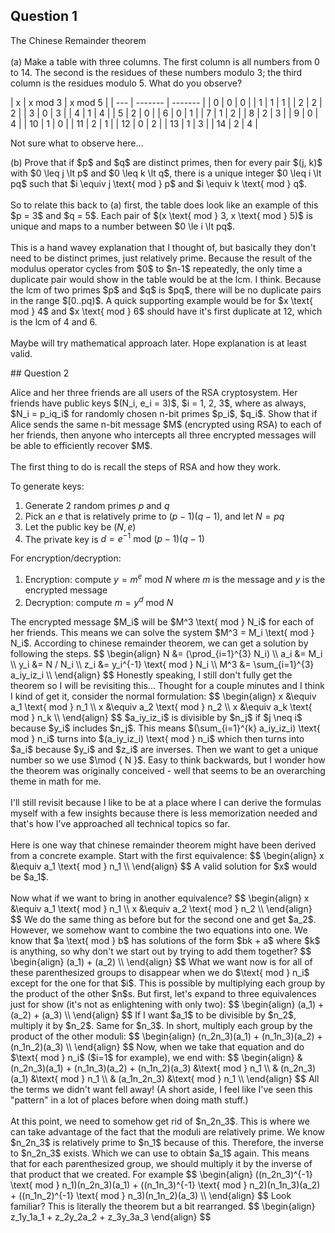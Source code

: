 <!-- markdownlint-disable MD041 -->

## Question 1

<p>
The Chinese Remainder theorem
<br />
<br />
(a) Make a table with three columns. The first column is all numbers from 0 to 14.
The second is the residues of these numbers modulo 3; the third column is the residues
modulo 5. What do you observe?
</p>
| x   | x mod 3 | x mod 5 |
| --- | ------- | ------- |
| 0   | 0       | 0       |
| 1   | 1       | 1       |
| 2   | 2       | 2       |
| 3   | 0       | 3       |
| 4   | 1       | 4       |
| 5   | 2       | 0       |
| 6   | 0       | 1       |
| 7   | 1       | 2       |
| 8   | 2       | 3       |
| 9   | 0       | 4       |
| 10  | 1       | 0       |
| 11  | 2       | 1       |
| 12  | 0       | 2       |
| 13  | 1       | 3       |
| 14  | 2       | 4       |

Not sure what to observe here...

<p>
(b) Prove that if $p$ and $q$ are distinct primes, then for every pair $(j, k)$ with
$0 \leq j \lt p$ and $0 \leq k \lt q$, there is a unique integer $0 \leq i \lt pq$
such that $i \equiv j \text{ mod } p$ and $i \equiv k \text{ mod } q$.
<br />
<br />
So to relate this back to (a) first, the table does look like an example of this
$p = 3$ and $q = 5$. Each pair of $(x \text{ mod } 3, x \text{ mod } 5)$ is unique
and maps to a number between $0 \le i \lt pq$.
<br />
<br />
This is a hand wavey explanation that I thought of, but basically they don't need
to be distinct primes, just relatively prime. Because the result of the modulus
operator cycles from $0$ to $n-1$ repeatedly, the only time a duplicate pair would
show in the table would be at the lcm. I think. Because the lcm of two primes $p$
and $q$ is $pq$, there will be no duplicate pairs in the range $[0..pq)$. A quick
supporting example would be for $x \text{ mod } 4$ and $x \text{ mod } 6$ should
have it's first duplicate at 12, which is the lcm of 4 and 6.
<br />
<br />
Maybe will try mathematical approach later. Hope explanation is at least valid.
<!-- <br />
<br />
(c) In this one-to-one correspondence between integers and pairs, it is easy to
go from $i$ to $(j, k)$. Prove that the following formula takes you the other
way:
$$
\begin{align}
    i = {j · q · (q^{−1} \text{ mod } p) + k · p · (p^{−1} \text{ mod } q)}
    \text{ mod } pq.
\end{align}
$$
<br />
<br />
(d) Can you generalize parts (b) and (c) to more than two primes? -->
</p>
## Question 2

<p>
Alice and her three friends are all users of the RSA cryptosystem. Her friends have
public keys $(N_i, e_i = 3)$, $i = 1, 2, 3$, where as always, $N_i = p_iq_i$ for
randomly chosen n-bit primes $p_i$, $q_i$. Show that if Alice sends the same n-bit
message $M$ (encrypted using RSA) to each of her friends, then anyone who intercepts
all three encrypted messages will be able to efficiently recover $M$.
<br />
<br />
The first thing to do is recall the steps of RSA and how they work.
</p>

To generate keys:

1. Generate 2 random primes $p$ and $q$
2. Pick an $e$ that is relatively prime to $(p - 1)(q - 1)$, and let $N = pq$
3. Let the public key be $(N, e)$
4. The private key is $d = e^{-1} \text{ mod } (p - 1)(q - 1)$

For encryption/decryption:

1. Encryption: compute $y = m^e \text{ mod } N$ where $m$ is the message and $y$
   is the encrypted message
2. Decryption: compute $m = y^d \text{ mod } N$

<p>
The encrypted message $M_i$ will be $M^3 \text{ mod } N_i$ for each of her friends.
This means we can solve the system $M^3 = M_i \text{ mod } N_i$. According to chinese
remainder theorem, we can get a solution by following the steps.
$$
\begin{align}
    N &= (\prod_{i=1}^{3} N_i) \\
    a_i &= M_i \\
    y_i &= N / N_i \\
    z_i &= y_i^{-1} \text{ mod } N_i \\
    M^3 &= \sum_{i=1}^{3} a_iy_iz_i \\
\end{align}
$$
Honestly speaking, I still don't fully get the theorem so I will be revisiting this...
Thought for a couple minutes and I think I kind of get it, consider the normal formulation:
$$
\begin{align}
    x &\equiv a_1 \text{ mod } n_1 \\
    x &\equiv a_2 \text{ mod } n_2 \\
    x &\equiv a_k \text{ mod } n_k \\
\end{align}
$$
$a_iy_iz_i$ is divisible by $n_j$ if $j \neq i$ because $y_i$ includes $n_j$. This
means $(\sum_{i=1}^{k} a_iy_iz_i) \text{ mod } n_i$ turns into
$(a_iy_iz_i) \text{ mod } n_i$ which then turns into $a_i$ because $y_i$ and $z_i$
are inverses. Then we want to get a unique number so we use $\mod { N }$. Easy to
think backwards, but I wonder how the theorem was originally conceived - well that
seems to be an overarching theme in math for me.
<br />
<br />
I'll still revisit because I like to be at a place where I can derive the formulas
myself with a few insights because there is less memorization needed and that's how
I've approached all technical topics so far.
<br />
<br />
Here is one way that chinese remainder theorem might have been derived from a concrete
example. Start with the first equivalence:
$$
\begin{align}
    x &\equiv a_1 \text{ mod } n_1 \\
\end{align}
$$
A valid solution for $x$ would be $a_1$.
<br />
<br />
Now what if we want to bring in another equivalence?
$$
\begin{align}
    x &\equiv a_1 \text{ mod } n_1 \\
    x &\equiv a_2 \text{ mod } n_2 \\
\end{align}
$$
We do the same thing as before but for the second one and get $a_2$. However, we
somehow want to combine the two equations into one. We know that
$a \text{ mod } b$ has solutions of the form $bk + a$ where $k$ is anything, so why
don't we start out by trying to add them together?
$$
\begin{align}
    (a_1) + (a_2) \\
\end{align}
$$
What we want now is for all of these parenthesized groups to disappear when we do
$\text{ mod } n_i$ except for the one for that $i$. This is possible by multiplying
each group by the product of the other $n$s. But first, let's expand to three equivalences
just for show (it's not as enlightening with only two):
$$
\begin{align}
    (a_1) + (a_2) + (a_3) \\
\end{align}
$$
If I want $a_1$ to be divisible by $n_2$, multiply it by $n_2$. Same for $n_3$.
In short, multiply each group by the product of the other moduli:
$$
\begin{align}
    (n_2n_3)(a_1) + (n_1n_3)(a_2) + (n_1n_2)(a_3) \\
\end{align}
$$
Now, when we take that equation and do $\text{ mod } n_i$ ($i=1$ for example), we
end with:
$$
\begin{align}
    & (n_2n_3)(a_1) + (n_1n_3)(a_2) + (n_1n_2)(a_3) &\text{ mod } n_1 \\
    & (n_2n_3)(a_1) &\text{ mod } n_1 \\
    & (a_1n_2n_3) &\text{ mod } n_1 \\
\end{align}
$$
All the terms we didn't want fell away! (A short aside, I feel like I've seen this
"pattern" in a lot of places before when doing math stuff.)
<br />
<br />
At this point, we need to somehow get rid of $n_2n_3$. This is where we can take
advantage of the fact that the moduli are relatively prime. We know $n_2n_3$ is
relatively prime to $n_1$ because of this. Therefore, the inverse to $n_2n_3$ exists.
Which we can use to obtain $a_1$ again. This means that for each parenthesized group,
we should multiply it by the inverse of that product that we created. For example
<!-- markdownlint-disable MD013 -->
$$
\begin{align}
    ((n_2n_3)^{-1} \text{ mod } n_1)(n_2n_3)(a_1) + ((n_1n_3)^{-1} \text{ mod } n_2)(n_1n_3)(a_2) + ((n_1n_2)^{-1} \text{ mod } n_3)(n_1n_2)(a_3) \\
\end{align}
$$
<!-- markdownlint-enable MD013 -->
Look familiar? This is literally the theorem but a bit rearranged.
$$
\begin{align}
    z_1y_1a_1 + z_2y_2a_2 + z_3y_3a_3
\end{align}
$$
</p>
